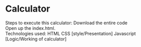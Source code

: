 # Calculator
Steps to execute this calculator:
Download the entire code
<br>
Open up the index.html.
<br>
Technologies used:
HTML
CSS [style/Presentation]
Javascript [Logic/Working of calculator]
